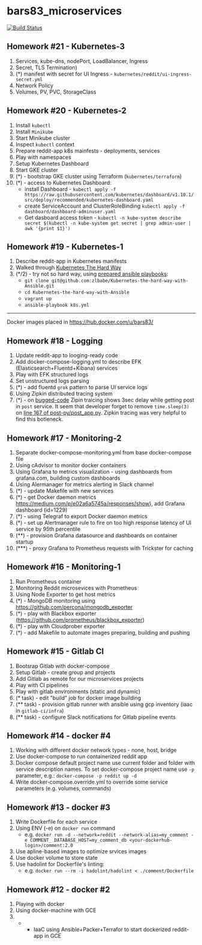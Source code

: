 # bars83_microservices
[![Build Status](https://travis-ci.com/otus-devops-2019-05/bars83_microservices.png)](https://travis-ci.com/otus-devops-2019-05/bars83_microservices)

## Homework #21 - Kubernetes-3
1) Services, kube-dns, nodePort, LoadBalancer, Ingress
2) Secret, TLS Termination) 
3) (*) manifest with secret for UI Ingress - `kubernetes/reddit/ui-ingress-secret.yml`
4) Network Policy
5) Volumes, PV, PVC, StorageClass

## Homework #20 - Kubernetes-2
1) Install `kubectl`
2) Install `Minikube`
3) Start Minikube cluster
4) Inspect `kubectl` context
5) Prepare reddit-app k8s mainfests - deployments, services
6) Play with namespaces
7) Setup Kubernetes Dashboard
8) Start GKE cluster
9) (*) - bootstrap GKE cluster using Terraform (`kubernetes/terraform`)
10) (*) - access to Kubernetes Dashboard:
    * install Dashboard - `kubectl apply -f https://raw.githubusercontent.com/kubernetes/dashboard/v1.10.1/src/deploy/recommended/kubernetes-dashboard.yaml`
    * create ServiceAccount and ClusterRoleBinding `kubectl apply -f dashboard/dashboard-adminuser.yaml`
    * Get dasboard access token - `kubectl -n kube-system describe secret $(kubectl -n kube-system get secret | grep admin-user | awk '{print $1}')`


## Homework #19 - Kubernetes-1
1) Describe reddit-app in Kubernetes manifests
2) Walked through [Kubernetes The Hard Way](https://github.com/kelseyhightower/kubernetes-the-hard-way)
3) (*/2) - try not so hard way, using [prepared ansible playbooks](git@github.com:zlbabe/Kubernetes-the-hard-way-with-Ansible.git):
    * `git clone git@github.com:zlbabe/Kubernetes-the-hard-way-with-Ansible.git`
    * `cd Kubernetes-the-hard-way-with-Ansible`
    * `vagrant up`
    * `ansible-playbook k8s.yml`

 
  

----

Docker images placed in https://hub.docker.com/u/bars83/

## Homework #18 - Logging
1) Update reddit-app to looging-ready code
2) Add docker-compose-logging.yml to describe EFK (Elasticsearch+Fluentd+Kibana) services
3) Play with EFK structured logs
4) Set unstructured logs parsing
5) (*) - add fluentd `grok` pattern to parse UI service logs
6) Using Zipkin distributed tracing system
7) (*) - on [bugged-code](https://github.com/Artemmkin/bugged-code) Zipin traicing shows 3sec delay while getting post in `post` service. It seem that developer forget to remove `time.sleep(3)` on [line 167 of post-py/post_app.py](https://github.com/Artemmkin/bugged-code/blob/e16d0e6bfec61a04fc38734af8e0466ed6e64e76/post-py/post_app.py#L167). Zipkin tracing was very helpful to find this botleneck.

## Homework #17 - Monitoring-2
1) Separate docker-compose-monitoring.yml from base docker-compose file
2) Using cAdvisor to monitor docker containers
3) Using Grafana to metrics visualization - using dashboards from grafana.com, building custom dashboards
4) Using Alermanager for metrics alerting in Slack channel
5) (*) - update Makefile with new services
6) (*) - get Docker daemon metrics https://medium.com/p/e02a6a5745a/responses/show), add Grafana dashboard (id=1229)
7) (*) - using Telegraf to export Docker daemon metrics
8) (*) - set up Alertmanager rule to fire on too high response latency of UI service by 95th percentile
9) (**) - provision Grafana datasource and dashboards on container startup
10) (***) - proxy Grafana to Prometheus requests with Trickster for caching

## Homework #16 - Monitoring-1
1) Run Prometheus container
2) Monitoring Reddit microsevices with Prometheus
3) Using Node Exporter to get host metrics
4) (*) - MongoDB monitoring using https://github.com/percona/mongodb_exporter
5) (*) - play with Blackbox exporter (https://github.com/prometheus/blackbox_exporter)
6) (*) - play with Cloudprober exporter
7) (*) - add Makefile to automate images preparing, building and pushing

## Homework #15 - Gitlab CI
1) Bootsrap Gitlab with docker-compose
2) Setup Gitlab - create group and projects
3) Add Gitlab as remote for our microservices projects
4) Play with CI pipelines
5) Play with gitlab environments (static and dynamic)
6) (* task) - edit "build" job for docker image building
7) (** task) - provision gitlab runner with ansible using gcp inventory (iaac in `gitlab-ci/infra`)
8) (** task) - configure Slack notifications for Gitlab pipeline events

## Homework #14 - docker #4
1) Working with different docker network types - none, host, bridge
2) Use docker-compose to run containerized reddit app
3) Docker compose default project name use current folder and folder with service description names. To set docker-compose project name use `-p` parameter, e.g.: `docker-compose -p reddit up -d`
4) Write docker-compose.override.yml to override some service parameters (e.g. volumes, commands)

## Homework #13 - docker #3
1) Write Dockerfile for each service
2) Using ENV (-e) on `docker run` command
    * e.g. `docker run -d --network=reddit --network-alias=my_comment -e COMMENT_
DATABASE_HOST=my_comment_db <your-dockerhub-login>/comment:2.0`
3) Use apline-based images to optimize srvices images
4) Use docker volume to store state
5) Use hadolint for Dockerfile's linting:
    * e.g. `docker run --rm -i hadolint/hadolint < ./comment/Dockerfile`

## Homework #12 - docker #2
1) Playing with docker
2) Using docker-machine with GCE
3) * - IaaC using Ansible+Packer+Terrafor to start dockerized reddit-app in GCE
